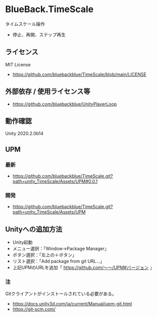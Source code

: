 # BlueBack.TimeScale
タイムスケール操作
* 停止、再開、ステップ再生

## ライセンス
MIT License
* https://github.com/bluebackblue/TimeScale/blob/main/LICENSE

## 外部依存 / 使用ライセンス等
* https://github.com/bluebackblue/UnityPlayerLoop

## 動作確認
Unity 2020.2.0b14

## UPM
### 最新
* https://github.com/bluebackblue/TimeScale.git?path=unity_TimeScale/Assets/UPM#0.0.1
### 開発
* https://github.com/bluebackblue/TimeScale.git?path=unity_TimeScale/Assets/UPM

## Unityへの追加方法
* Unity起動
* メニュー選択：「Window->Package Manager」
* ボタン選択：「左上の＋ボタン」
* リスト選択：「Add package from git URL...」
* 上記UPMのURLを追加「 https://github.com/～～/UPM#バージョン 」
### 注
Gitクライアントがインストールされている必要がある。
* https://docs.unity3d.com/ja/current/Manual/upm-git.html
* https://git-scm.com/


